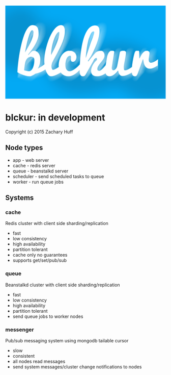 [![blckur](media/logo.png)](https://github.com/blckur/blckur)

# blckur: in development

Copyright (c) 2015 Zachary Huff

## Node types

* app - web server
* cache - redis server
* queue - beanstalkd server
* scheduler - send scheduled tasks to queue
* worker - run queue jobs

## Systems

### cache

Redis cluster with client side sharding/replication

* fast
* low consistency
* high availability
* partition tolerant
* cache only no guarantees
* supports get/set/pub/sub

### queue

Beanstalkd cluster with client side sharding/replication

* fast
* low consistency
* high availability
* partition tolerant
* send queue jobs to worker nodes

### messenger

Pub/sub messaging system using mongodb tailable cursor

* slow
* consistent
* all nodes read messages
* send system messages/cluster change notifications to nodes
